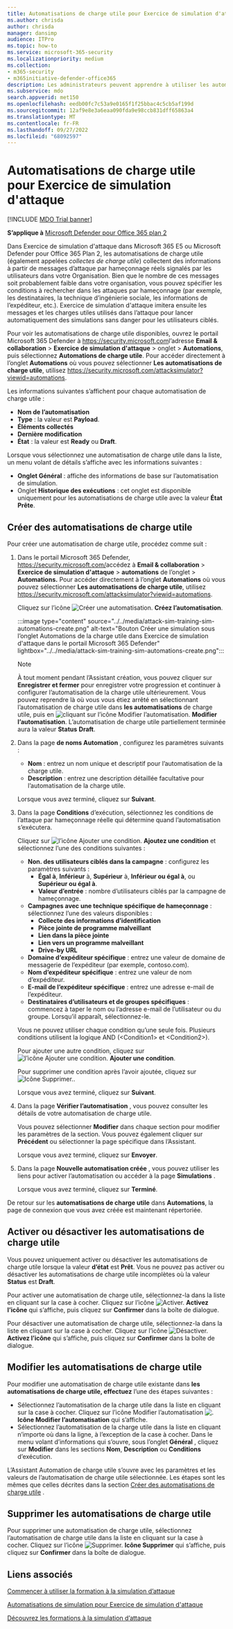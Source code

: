 ```yaml
---
title: Automatisations de charge utile pour Exercice de simulation d'attaque
ms.author: chrisda
author: chrisda
manager: dansimp
audience: ITPro
ms.topic: how-to
ms.service: microsoft-365-security
ms.localizationpriority: medium
ms.collection:
- m365-security
- m365initiative-defender-office365
description: Les administrateurs peuvent apprendre à utiliser les automatisations de charge utile (collecte de charge utile) pour collecter et lancer des simulations automatisées pour Exercice de simulation d'attaque dans Microsoft Defender pour Office 365 plan 2.
ms.subservice: mdo
search.appverid: met150
ms.openlocfilehash: eedb00fc7c53a9e0165f1f25bbac4c5cb5af199d
ms.sourcegitcommit: 12af9e8e3a6eaa090fda9e98ccb831dff65863a4
ms.translationtype: MT
ms.contentlocale: fr-FR
ms.lasthandoff: 09/27/2022
ms.locfileid: "68092597"
---
```

# <a name="payload-automations-for-attack-simulation-training"></a>Automatisations de charge utile pour Exercice de simulation d'attaque

[!INCLUDE [MDO Trial banner](../includes/mdo-trial-banner.md)]

**S’applique à** [Microsoft Defender pour Office 365 plan 2](defender-for-office-365.md)

Dans Exercice de simulation d'attaque dans Microsoft 365 E5 ou Microsoft Defender pour Office 365 Plan 2, les automatisations de charge utile (également appelées _collectes de charge utile_) collectent des informations à partir de messages d’attaque par hameçonnage réels signalés par les utilisateurs dans votre Organisation. Bien que le nombre de ces messages soit probablement faible dans votre organisation, vous pouvez spécifier les conditions à rechercher dans les attaques par hameçonnage (par exemple, les destinataires, la technique d’ingénierie sociale, les informations de l’expéditeur, etc.). Exercice de simulation d'attaque imitera ensuite les messages et les charges utiles utilisés dans l’attaque pour lancer automatiquement des simulations sans danger pour les utilisateurs ciblés.

Pour voir les automatisations de charge utile disponibles, ouvrez le portail Microsoft 365 Defender à <https://security.microsoft.com>l’adresse **Email & collaboration** \> **Exercice de simulation d'attaque** \> onglet \> **Automations**, puis sélectionnez **Automations de charge utile**. Pour accéder directement à l’onglet **Automations** où vous pouvez sélectionner **Les automatisations de charge utile**, utilisez <https://security.microsoft.com/attacksimulator?viewid=automations>.

Les informations suivantes s’affichent pour chaque automatisation de charge utile :

- **Nom de l’automatisation**
- **Type** : la valeur est **Payload**.
- **Éléments collectés**
- **Dernière modification**
- **État** : la valeur est **Ready** ou **Draft**.

Lorsque vous sélectionnez une automatisation de charge utile dans la liste, un menu volant de détails s’affiche avec les informations suivantes :

- **Onglet Général** : affiche des informations de base sur l’automatisation de simulation.
- Onglet **Historique des exécutions** : cet onglet est disponible uniquement pour les automatisations de charge utile avec la valeur **État** **Prête**.

## <a name="create-payload-automations"></a>Créer des automatisations de charge utile

Pour créer une automatisation de charge utile, procédez comme suit :

1. Dans le portail Microsoft 365 Defender, <https://security.microsoft.com/>accédez à **Email & collaboration** \> **Exercice de simulation d'attaque** \> **automations** de l’onglet \> **Automations.** Pour accéder directement à l’onglet **Automations** où vous pouvez sélectionner **Les automatisations de charge utile**, utilisez <https://security.microsoft.com/attacksimulator?viewid=automations>.

   Cliquez sur l’icône ![Créer une automatisation.](../../media/m365-cc-sc-create-icon.png) **Créez l’automatisation**.

   :::image type="content" source="../../media/attack-sim-training-sim-automations-create.png" alt-text="Bouton Créer une simulation sous l’onglet Automations de la charge utile dans Exercice de simulation d'attaque dans le portail Microsoft 365 Defender" lightbox="../../media/attack-sim-training-sim-automations-create.png":::

   > [!NOTE]
   > À tout moment pendant l’Assistant création, vous pouvez cliquer sur **Enregistrer et fermer** pour enregistrer votre progression et continuer à configurer l’automatisation de la charge utile ultérieurement. Vous pouvez reprendre là où vous vous étiez arrêté en sélectionnant l’automatisation de charge utile dans **les automatisations** de charge utile, puis en ![cliquant sur l’icône Modifier l’automatisation.](../../media/m365-cc-sc-edit-icon.png) **Modifier l’automatisation**. L’automatisation de charge utile partiellement terminée aura la valeur **Status** **Draft**.

2. Dans la page **de noms Automation** , configurez les paramètres suivants :

   - **Nom** : entrez un nom unique et descriptif pour l’automatisation de la charge utile.
   - **Description** : entrez une description détaillée facultative pour l’automatisation de la charge utile.

   Lorsque vous avez terminé, cliquez sur **Suivant**.

3. Dans la page **Conditions** d’exécution, sélectionnez les conditions de l’attaque par hameçonnage réelle qui détermine quand l’automatisation s’exécutera.

   Cliquez sur ![l’icône Ajouter une condition.](../../media/m365-cc-sc-create-icon.png) **Ajoutez une condition** et sélectionnez l’une des conditions suivantes :

   - **Non. des utilisateurs ciblés dans la campagne** : configurez les paramètres suivants :
     - **Égal à**, **Inférieur** à, **Supérieur** à, **Inférieur ou égal à**, ou **Supérieur ou égal à**.
     - **Valeur d’entrée** : nombre d’utilisateurs ciblés par la campagne de hameçonnage.
   - **Campagnes avec une technique spécifique de hameçonnage** : sélectionnez l’une des valeurs disponibles :
     - **Collecte des informations d’identification**
     - **Pièce jointe de programme malveillant**
     - **Lien dans la pièce jointe**
     - **Lien vers un programme malveillant**
     - **Drive-by URL**
   - **Domaine d’expéditeur spécifique** : entrez une valeur de domaine de messagerie de l’expéditeur (par exemple, contoso.com).
   - **Nom d’expéditeur spécifique** : entrez une valeur de nom d’expéditeur.
   - **E-mail de l’expéditeur spécifique** : entrez une adresse e-mail de l’expéditeur.
   - **Destinataires d’utilisateurs et de groupes spécifiques** : commencez à taper le nom ou l’adresse e-mail de l’utilisateur ou du groupe. Lorsqu’il apparaît, sélectionnez-le.

   Vous ne pouvez utiliser chaque condition qu’une seule fois. Plusieurs conditions utilisent la logique AND (\<Condition1\> et \<Condition2\>).

   Pour ajouter une autre condition, cliquez sur ![l’icône Ajouter une condition.](../../media/m365-cc-sc-create-icon.png) **Ajouter une condition**.

   Pour supprimer une condition après l’avoir ajoutée, cliquez sur ![Icône Supprimer.](../../media/m365-cc-sc-delete-icon.png).

   Lorsque vous avez terminé, cliquez sur **Suivant**.

4. Dans la page **Vérifier l’automatisation** , vous pouvez consulter les détails de votre automatisation de charge utile.

   Vous pouvez sélectionner **Modifier** dans chaque section pour modifier les paramètres de la section. Vous pouvez également cliquer sur **Précédent** ou sélectionner la page spécifique dans l’Assistant.

   Lorsque vous avez terminé, cliquez sur **Envoyer**.

5. Dans la page **Nouvelle automatisation créée** , vous pouvez utiliser les liens pour activer l’automatisation ou accéder à la page **Simulations** .

   Lorsque vous avez terminé, cliquez sur **Terminé**.

De retour sur les **automatisations de charge utile** dans **Automations**, la page de connexion que vous avez créée est maintenant répertoriée.

## <a name="turn-payload-automations-on-or-off"></a>Activer ou désactiver les automatisations de charge utile

Vous pouvez uniquement activer ou désactiver les automatisations de charge utile lorsque la valeur **d’état** est **Prêt**. Vous ne pouvez pas activer ou désactiver les automatisations de charge utile incomplètes où la valeur **Status** est **Draft**.

Pour activer une automatisation de charge utile, sélectionnez-la dans la liste en cliquant sur la case à cocher. Cliquez sur l’icône ![Activer.](../../media/m365-cc-sc-turn-on-off-icon.png) **Activez l’icône** qui s’affiche, puis cliquez sur **Confirmer** dans la boîte de dialogue.

Pour désactiver une automatisation de charge utile, sélectionnez-la dans la liste en cliquant sur la case à cocher. Cliquez sur l’icône ![Désactiver.](../../media/m365-cc-sc-turn-on-off-icon.png) **Activez l’icône** qui s’affiche, puis cliquez sur **Confirmer** dans la boîte de dialogue.

## <a name="modify-payload-automations"></a>Modifier les automatisations de charge utile

Pour modifier une automatisation de charge utile existante dans **les automatisations de charge utile, effectuez** l’une des étapes suivantes :

- Sélectionnez l’automatisation de la charge utile dans la liste en cliquant sur la case à cocher. Cliquez sur l’icône Modifier l’automatisation ![.](../../media/m365-cc-sc-edit-icon.png) **Icône Modifier l’automatisation** qui s’affiche.
- Sélectionnez l’automatisation de la charge utile dans la liste en cliquant n’importe où dans la ligne, à l’exception de la case à cocher. Dans le menu volant d’informations qui s’ouvre, sous l’onglet **Général** , cliquez sur **Modifier** dans les sections **Nom**, **Description** ou **Conditions** d’exécution.

L’Assistant Automation de charge utile s’ouvre avec les paramètres et les valeurs de l’automatisation de charge utile sélectionnée. Les étapes sont les mêmes que celles décrites dans la section [Créer des automatisations de charge utile](#create-payload-automations) .

## <a name="remove-payload-automations"></a>Supprimer les automatisations de charge utile

Pour supprimer une automatisation de charge utile, sélectionnez l’automatisation de charge utile dans la liste en cliquant sur la case à cocher. Cliquez sur l’icône ![Supprimer.](../../media/m365-cc-sc-delete-icon.png) **Icône Supprimer** qui s’affiche, puis cliquez sur **Confirmer** dans la boîte de dialogue.

## <a name="related-links"></a>Liens associés

[Commencer à utiliser la formation à la simulation d’attaque](attack-simulation-training-get-started.md)

[Automatisations de simulation pour Exercice de simulation d'attaque](attack-simulation-training-simulation-automations.md)

[Découvrez les formations à la simulation d’attaque](attack-simulation-training-insights.md)
